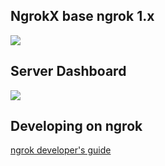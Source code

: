 ## NgrokX base ngrok 1.x
![](https://ngrok.com/static/img/overview.png)

## Server Dashboard
![](https://raw.githubusercontent.com/LFreedomDev/ngrok-x/master/docs/dashboard.jpg)

## Developing on ngrok
[ngrok developer's guide](docs/DEVELOPMENT.md)
